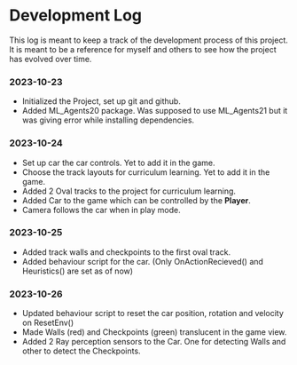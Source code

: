 # Development Log

This log is meant to keep a track of the development process of this project. It is meant to be a reference for myself and others to see how the project has evolved over time. 

### 2023-10-23
- Initialized the Project, set up git and github.
- Added ML_Agents20 package. Was supposed to use ML_Agents21 but it was giving error while installing dependencies.

### 2023-10-24
- Set up car the car controls. Yet to add it in the game.
- Choose the track layouts for curriculum learning. Yet to add it in the game.
- Added 2 Oval tracks to the project for curriculum learning.
- Added Car to the game which can be controlled by the **Player**.
- Camera follows the car when in play mode.

### 2023-10-25
- Added track walls and checkpoints to the first oval track.
- Added behaviour script for the car. (Only OnActionRecieved() and Heuristics() are set as of now)

### 2023-10-26
- Updated behaviour script to reset the car position, rotation and velocity on ResetEnv()
- Made Walls (red) and Checkpoints (green) translucent in the game view.
- Added 2 Ray perception sensors to the Car. One for detecting Walls and other to detect the Checkpoints.